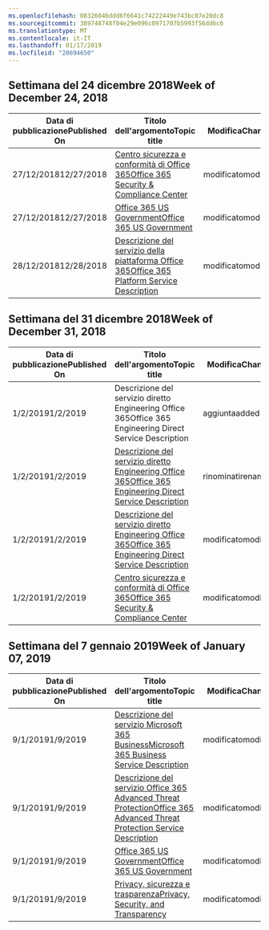 ```yaml
---
ms.openlocfilehash: 08326046ddd6f6641c74222449e743bc07e20dc8
ms.sourcegitcommit: 389748748f04e29e096c0971707b5993f56dd6c6
ms.translationtype: MT
ms.contentlocale: it-IT
ms.lasthandoff: 01/17/2019
ms.locfileid: "28694650"
---
```

<!-- This file is generated automatically each week. Changes made to this file will be overwritten.-->




## <a name="week-of-december-24-2018"></a><span data-ttu-id="d7d57-101">Settimana del 24 dicembre 2018</span><span class="sxs-lookup"><span data-stu-id="d7d57-101">Week of December 24, 2018</span></span>


| <span data-ttu-id="d7d57-102">Data di pubblicazione</span><span class="sxs-lookup"><span data-stu-id="d7d57-102">Published On</span></span> |<span data-ttu-id="d7d57-103">Titolo dell'argomento</span><span class="sxs-lookup"><span data-stu-id="d7d57-103">Topic title</span></span> | <span data-ttu-id="d7d57-104">Modifica</span><span class="sxs-lookup"><span data-stu-id="d7d57-104">Change</span></span> |
|------|------------|--------|
| <span data-ttu-id="d7d57-105">27/12/2018</span><span class="sxs-lookup"><span data-stu-id="d7d57-105">12/27/2018</span></span> | [<span data-ttu-id="d7d57-106">Centro sicurezza e conformità di Office 365</span><span class="sxs-lookup"><span data-stu-id="d7d57-106">Office 365 Security & Compliance Center</span></span>](/Office365/ServiceDescriptions/office-365-platform-service-description/office-365-securitycompliance-center) | <span data-ttu-id="d7d57-107">modificato</span><span class="sxs-lookup"><span data-stu-id="d7d57-107">modified</span></span> |
| <span data-ttu-id="d7d57-108">27/12/2018</span><span class="sxs-lookup"><span data-stu-id="d7d57-108">12/27/2018</span></span> | [<span data-ttu-id="d7d57-109">Office 365 US Government</span><span class="sxs-lookup"><span data-stu-id="d7d57-109">Office 365 US Government</span></span>](/Office365/ServiceDescriptions/office-365-platform-service-description/office-365-us-government/office-365-us-government) | <span data-ttu-id="d7d57-110">modificato</span><span class="sxs-lookup"><span data-stu-id="d7d57-110">modified</span></span> |
| <span data-ttu-id="d7d57-111">28/12/2018</span><span class="sxs-lookup"><span data-stu-id="d7d57-111">12/28/2018</span></span> | [<span data-ttu-id="d7d57-112">Descrizione del servizio della piattaforma Office 365</span><span class="sxs-lookup"><span data-stu-id="d7d57-112">Office 365 Platform Service Description</span></span>](/Office365/ServiceDescriptions/office-365-platform-service-description/office-365-platform-service-description) | <span data-ttu-id="d7d57-113">modificato</span><span class="sxs-lookup"><span data-stu-id="d7d57-113">modified</span></span> |


## <a name="week-of-december-31-2018"></a><span data-ttu-id="d7d57-114">Settimana del 31 dicembre 2018</span><span class="sxs-lookup"><span data-stu-id="d7d57-114">Week of December 31, 2018</span></span>


| <span data-ttu-id="d7d57-115">Data di pubblicazione</span><span class="sxs-lookup"><span data-stu-id="d7d57-115">Published On</span></span> |<span data-ttu-id="d7d57-116">Titolo dell'argomento</span><span class="sxs-lookup"><span data-stu-id="d7d57-116">Topic title</span></span> | <span data-ttu-id="d7d57-117">Modifica</span><span class="sxs-lookup"><span data-stu-id="d7d57-117">Change</span></span> |
|------|------------|--------|
| <span data-ttu-id="d7d57-118">1/2/2019</span><span class="sxs-lookup"><span data-stu-id="d7d57-118">1/2/2019</span></span> | <span data-ttu-id="d7d57-119">Descrizione del servizio diretto Engineering Office 365</span><span class="sxs-lookup"><span data-stu-id="d7d57-119">Office 365 Engineering Direct Service Description</span></span> | <span data-ttu-id="d7d57-120">aggiunta</span><span class="sxs-lookup"><span data-stu-id="d7d57-120">added</span></span> |
| <span data-ttu-id="d7d57-121">1/2/2019</span><span class="sxs-lookup"><span data-stu-id="d7d57-121">1/2/2019</span></span> | [<span data-ttu-id="d7d57-122">Descrizione del servizio diretto Engineering Office 365</span><span class="sxs-lookup"><span data-stu-id="d7d57-122">Office 365 Engineering Direct Service Description</span></span>](/Office365/ServiceDescriptions/office-365-engineering-direct-service-description) | <span data-ttu-id="d7d57-123">rinominati</span><span class="sxs-lookup"><span data-stu-id="d7d57-123">renamed</span></span> |
| <span data-ttu-id="d7d57-124">1/2/2019</span><span class="sxs-lookup"><span data-stu-id="d7d57-124">1/2/2019</span></span> | [<span data-ttu-id="d7d57-125">Descrizione del servizio diretto Engineering Office 365</span><span class="sxs-lookup"><span data-stu-id="d7d57-125">Office 365 Engineering Direct Service Description</span></span>](/Office365/ServiceDescriptions/office-365-engineering-direct-service-description) | <span data-ttu-id="d7d57-126">modificato</span><span class="sxs-lookup"><span data-stu-id="d7d57-126">modified</span></span> |
| <span data-ttu-id="d7d57-127">1/2/2019</span><span class="sxs-lookup"><span data-stu-id="d7d57-127">1/2/2019</span></span> | [<span data-ttu-id="d7d57-128">Centro sicurezza e conformità di Office 365</span><span class="sxs-lookup"><span data-stu-id="d7d57-128">Office 365 Security & Compliance Center</span></span>](/Office365/ServiceDescriptions/office-365-platform-service-description/office-365-securitycompliance-center) | <span data-ttu-id="d7d57-129">modificato</span><span class="sxs-lookup"><span data-stu-id="d7d57-129">modified</span></span> |


## <a name="week-of-january-07-2019"></a><span data-ttu-id="d7d57-130">Settimana del 7 gennaio 2019</span><span class="sxs-lookup"><span data-stu-id="d7d57-130">Week of January 07, 2019</span></span>


| <span data-ttu-id="d7d57-131">Data di pubblicazione</span><span class="sxs-lookup"><span data-stu-id="d7d57-131">Published On</span></span> |<span data-ttu-id="d7d57-132">Titolo dell'argomento</span><span class="sxs-lookup"><span data-stu-id="d7d57-132">Topic title</span></span> | <span data-ttu-id="d7d57-133">Modifica</span><span class="sxs-lookup"><span data-stu-id="d7d57-133">Change</span></span> |
|------|------------|--------|
| <span data-ttu-id="d7d57-134">9/1/2019</span><span class="sxs-lookup"><span data-stu-id="d7d57-134">1/9/2019</span></span> | [<span data-ttu-id="d7d57-135">Descrizione del servizio Microsoft 365 Business</span><span class="sxs-lookup"><span data-stu-id="d7d57-135">Microsoft 365 Business Service Description</span></span>](/Office365/ServiceDescriptions/microsoft-365-business-service-description) | <span data-ttu-id="d7d57-136">modificato</span><span class="sxs-lookup"><span data-stu-id="d7d57-136">modified</span></span> |
| <span data-ttu-id="d7d57-137">9/1/2019</span><span class="sxs-lookup"><span data-stu-id="d7d57-137">1/9/2019</span></span> | [<span data-ttu-id="d7d57-138">Descrizione del servizio Office 365 Advanced Threat Protection</span><span class="sxs-lookup"><span data-stu-id="d7d57-138">Office 365 Advanced Threat Protection Service Description</span></span>](/Office365/ServiceDescriptions/office-365-advanced-threat-protection-service-description) | <span data-ttu-id="d7d57-139">modificato</span><span class="sxs-lookup"><span data-stu-id="d7d57-139">modified</span></span> |
| <span data-ttu-id="d7d57-140">9/1/2019</span><span class="sxs-lookup"><span data-stu-id="d7d57-140">1/9/2019</span></span> | [<span data-ttu-id="d7d57-141">Office 365 US Government</span><span class="sxs-lookup"><span data-stu-id="d7d57-141">Office 365 US Government</span></span>](/Office365/ServiceDescriptions/office-365-platform-service-description/office-365-us-government/office-365-us-government) | <span data-ttu-id="d7d57-142">modificato</span><span class="sxs-lookup"><span data-stu-id="d7d57-142">modified</span></span> |
| <span data-ttu-id="d7d57-143">9/1/2019</span><span class="sxs-lookup"><span data-stu-id="d7d57-143">1/9/2019</span></span> | [<span data-ttu-id="d7d57-144">Privacy, sicurezza e trasparenza</span><span class="sxs-lookup"><span data-stu-id="d7d57-144">Privacy, Security, and Transparency</span></span>](/Office365/ServiceDescriptions/office-365-platform-service-description/privacy-security-and-transparency) | <span data-ttu-id="d7d57-145">modificato</span><span class="sxs-lookup"><span data-stu-id="d7d57-145">modified</span></span> |
